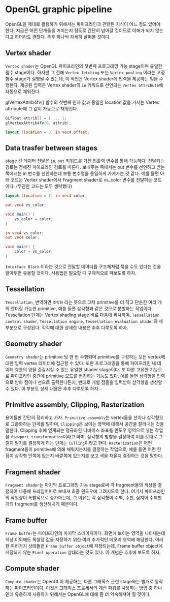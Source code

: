 # OpenGL graphic pipeline

OpenGL을 제대로 활용하기 위해서는 파이프라인과 관련된 지식이 어느 정도 있어야 한다. 지금은 어떤 단계들을 거치는지 정도로 간단히 넘어갈 것이므로 이해가 되지 않는다고 하더라도 괜찮다. 추후 하나씩 자세히 살펴볼 것이다.  

## Vertex shader

`Vertex shader`는 OpenGL 파이프라인의 첫번째 프로그래밍 가능 stage이며 유일한 필수 stage이다. 하지만 그 전에 `Vertex fetching` 또는 `Vertex pooling` 이라는 고정 함수 stage가 실행될 수 있는데, 이 작업은 Vertex shader에 입력을 제공하는 일을 수행한다. 제공된 입력은 Vertex shader의 `in` 키워드로 선언되는 `Vertex attribute`에 자동으로 채워진다.  

glVertexAttrib4fv() 함수의 첫번째 인자 값과 동일한 location 값을 가지는 Vertex attribute에 그 값이 자동으로 채워진다.  

```cpp
GLfloat attrib[] = { ... };
glVertexAttrib4fv(0, attrib);
```

```glsl
layout (location = 0) in vec4 offset;
```

## Data trasfer between stages

stage 간 데이터 전달은 `in`, `out` 키워드를 가진 입출력 변수를 통해 가능하다. 전달되는 경로는 정해진 파이프라인 경로를 따른다. 보내주는 쪽에서는 out 변수를 선언하고 받는 쪽에서는 in 변수를 선언하는데 보통 변수명을 동일하게 가져가는 것 같다. 예를 들면 아래 코드는 Vertex shader에서 Fragment shader로 vs_color 변수를 전달하는 코드이다. (무관한 코드는 모두 생략했다)  

```glsl
layout (location = 1) in vec4 color;

out vec4 vs_color;

void main() {
    vs_color = color;
}
```

```glsl
in vec4 vs_color;
out vec4 color;

void main() {
    color = vs_color;
}
```

`Interface Block` 이라는 것으로 전달할 데이터를 구조체처럼 묶을 수도 있다는 것을 알아두면 유용할 것이다. 사용법은 필요할 때 구체적으로 파보도록 하자.  

## Tessellation

`Tessellation`, 번역하면 `조각화` 라는 뜻으로 고차 primitive를 더 작고 단순한 여러 개의 렌더링 가능한 primitive, 예를 들면 삼각형과 같은 것으로 분할하는 작업이다. Tessellation 단계는 Vertex shading stage 바로 다음에 위치하며, `Tessellation control shader`, `Tessellation engine`, `Tessellation evaluation shader`의 세 부분으로 구성된다. 각각에 대한 상세한 내용은 추후 다루도록 하자.  

## Geometry shader

`Geometry shader`는 primitive 당 한 번 수행되며 primitive를 구성하는 모든 vertex에 대한 입력 vertex 데이터에 접근할 수 있다. 또한 프로그래밍을 통해 파이프라인 내 데이터 흐름의 양을 증감시킬 수 있는 유일한 shader stage이다. 또 다른 고유한 기능으로 파이프라인 중간에 primitive 모드를 변경하는 기능도 있다. 예를 들면 삼각형을 입력으로 받아 점이나 선으로 출력한다든지, 반대로 개별 점들을 입력받아 삼각형을 생성할 수 있다. 이 부분도 상세 내용은 추후 다루도록 하자.  

## Primitive assembly, Clipping, Rasterization

용어들만 간단히 정리하고 가자. `Primitive assembly`는 vertex들을 선이나 삼각형으로 그룹화하는 단계를 말하며, `Clipping`은 보이는 영역에 대해서 공간을 잘라내는 것을 말한다. Clipping 후에 얻게되는 정규화된 디바이스 좌표를 윈도우 영역으로 넣는 작업을 `Viewport transformation`이라고 하며, 삼각형의 방향을 결정하여 이를 토대로 그릴지 말지를 결정하게 하는 단계는 `Culling`이라고 한다. `Rasterization`은 어떤 fragment들이 primitive에 의해 채워지는지를 결정하는 작업으로, 예를 들면 어떤 한 점이 삼각형 안쪽에 있는지 바깥쪽에 있는지를 보고 색을 채울지 결정하는 것을 말한다.  

## Fragment shader

`Fragment shader`는 마지막 프로그래밍 가능 stage로써 각 fragment들의 색상을 결정하여 나중에 프레임버퍼로 보내져 최종 윈도우에 그려지도록 한다. 여기서 파이프라인의 작업량이 폭발적으로 증가하는데, 그 이유는 각 삼각형이 수백, 수천, 심지어 수백만 개의 fragment를 생산해내기 때문이다.  

## Frame buffer

`Frame buffer`는 파이프라인의 마지막 스테이지이다. 화면에 보이는 영역을 나타내는데 색상 이외에도 픽셀당 값을 저장하기 위한 여러 추가적인 메모리 영역에 해당한다. 이러한 여러가지 상태들은 `Frame buffer object`에 저장되는데, Frame buffer object에 저장되지 않는 `Pixel operation` 상태라는 것도 있다. 이 개념은 추후에 보도록 하자.  

## Compute shader

`Compute shader`는 OpenGL이 제공하는, 다른 그래픽스 관련 stage와는 별개로 동작하는 파이프라인이다. 이것은 그래픽스 프로세서의 계산 파워를 사용하는 방법 중 하나인데 유용하게 사용하기 위해서는 OpenGL에 대해 좀 더 익숙해져야 힐 것이다.  
